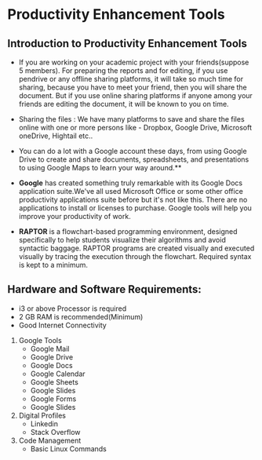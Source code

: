 # Productivity Enhancement Tools
## Introduction to Productivity Enhancement Tools
* If you are working on your academic project with your friends(suppose 5 members). For preparing the reports and for editing, if you use pendrive or any offline sharing platforms, it will take so much time for sharing, because you have to meet your friend, then you will share the document. But if you use online sharing platforms if anyone among your friends are editing the document, it will be known to you on time.
* Sharing the files : We have many platforms to save and share the files online with one or more persons like - Dropbox, Google Drive, Microsoft oneDrive, Hightail etc..

* You can do a lot with a Google account these days, from using Google Drive to create and share documents, spreadsheets, and presentations to using Google Maps to learn your way around.**

 * **Google** has created something truly remarkable with its Google Docs application suite.We've all used Microsoft Office or some other office productivity applications suite before but it's not like this. There are no applications to install or licenses to purchase. Google tools will help you improve your productivity of work.
        
  * **RAPTOR** is a flowchart-based programming environment, designed specifically to help students visualize their algorithms and avoid syntactic baggage. RAPTOR programs are created visually and executed visually by tracing the execution through the flowchart. Required syntax is kept to a minimum.
  
## Hardware and Software Requirements:
- i3 or above Processor is required
- 2 GB RAM is recommended(Minimum)
- Good Internet Connectivity
1. Google Tools
     - Google Mail
     - Google Drive
     - Google Docs
     - Google Calendar
     - Google Sheets
     - Google Slides
     - Google Forms
     - Google Slides
2. Digital Profiles
     - Linkedin
     - Stack Overflow
 3. Code Management
     - Basic Linux Commands
